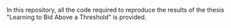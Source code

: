 In this repository, all the code required to reproduce the results of the thesis "Learning to Bid Above a Threshold" is provided.

